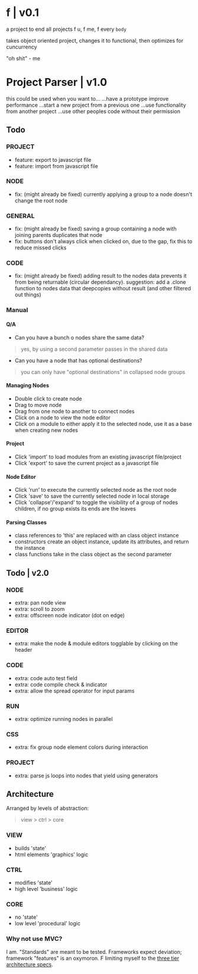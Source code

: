 # f | v0.1
a project to end all projects
f u, f me, f every `body`

takes object oriented project,
changes it to functional,
then optimizes for cuncurrency

"oh shit" - me


# Project Parser | v1.0

this could be used when you want to...
...have a prototype improve performance
...start a new project from a previous one
...use functionality from another project
...use other peoples code without their permission


## Todo
### PROJECT
- feature: export to javascript file
- feature: import from javascript file
### NODE
- fix: (might already be fixed) currently applying a group to a node doesn't change the root node
### GENERAL
- fix: (might already be fixed) saving a group containing a node with joining parents duplicates that node
- fix: buttons don't always click when clicked on, due to the gap, fix this to reduce missed clicks
### CODE
- fix: (might already be fixed) adding result to the nodes data prevents it from being returnable (circular dependancy). suggestion: add a .clone function to nodes data that deepcopies without result (and other filtered out things)


### Manual

#### Q/A
- Can you have a bunch o nodes share the same data?
> yes, by using a second parameter passes in the shared data 
- Can you have a node that has optional destinations?
> you can only have "optional destinations" in collapsed node groups

#### Managing Nodes
- Double click to create node
- Drag to move node
- Drag from one node to another to connect nodes
- Click on a node to view the node editor
- Click on a module to either apply it to the selected node, use it as a base when creating new nodes 

#### Project
- Click 'import' to load modules from an existing javascript file/project
- Click 'export' to save the current project as a javascript file

#### Node Editor
- Click 'run' to execute the currently selected node as the root node 
- Click 'save' to save the currently selected node in local storage
- Click 'collapse'/'expand' to toggle the visibility of a group of nodes children, if no group exists its ends are the leaves

#### Parsing Classes
- class references to 'this' are replaced with an class object instance
- constructors create an object instance, update its attributes, and return the instance
- class functions take in the class object as the second parameter



## Todo | v2.0
### NODE
- extra: pan node view
- extra: scroll to zoom
- extra: offscreen node indicator (dot on edge)
### EDITOR
- extra: make the node & module editors togglable by clicking on the header
### CODE
- extra: code auto test field
- extra: code compile check & indicator
- extra: allow the spread operator for input params
### RUN
- extra: optimize running nodes in parallel
### CSS
- extra: fix group node element colors during interaction
### PROJECT
- extra: parse js loops into nodes that yield using generators


## Architecture
Arranged by levels of abstraction:
> view > ctrl > core
### VIEW
- builds 'state'
- html elements 'graphics' logic
### CTRL
- modifies 'state'
- high level 'business' logic
### CORE
- no 'state'
- low level 'procedural' logic

### Why not use MVC?
I am. "Standards" are meant to be tested. Frameworks expect deviation; framework "features" is an oxymoron. F limiting myself to the [three tier architecture specs](https://www.ibm.com/cloud/learn/three-tier-architecture).

